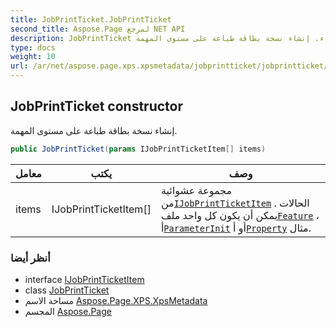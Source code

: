 ```yaml
---
title: JobPrintTicket.JobPrintTicket
second_title: Aspose.Page لمرجع NET API
description: JobPrintTicket البناء. إنشاء نسخة بطاقة طباعة على مستوى المهمة.
type: docs
weight: 10
url: /ar/net/aspose.page.xps.xpsmetadata/jobprintticket/jobprintticket/
---
```

## JobPrintTicket constructor

إنشاء نسخة بطاقة طباعة على مستوى المهمة.

```csharp
public JobPrintTicket(params IJobPrintTicketItem[] items)
```

| معامل | يكتب | وصف |
| --- | --- | --- |
| items | IJobPrintTicketItem[] | مجموعة عشوائية من[`IJobPrintTicketItem`](../../ijobprintticketitem/) الحالات . يمكن أن يكون كل واحد ملف[`Feature`](../../feature/) ، أ[`ParameterInit`](../../parameterinit/) أو أ[`Property`](../../property/) مثال. |

### أنظر أيضا

* interface [IJobPrintTicketItem](../../ijobprintticketitem/)
* class [JobPrintTicket](../)
* مساحة الاسم [Aspose.Page.XPS.XpsMetadata](../../jobprintticket/)
* المجسم [Aspose.Page](../../../)


